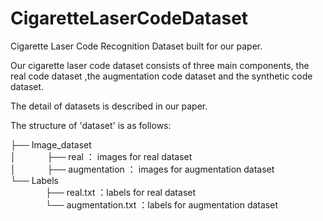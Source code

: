 # CigaretteLaserCodeDataset

Cigarette Laser Code Recognition Dataset built for our paper.

Our cigarette laser code dataset consists of three main components, the real code dataset ,the augmentation code dataset and the synthetic code dataset.

The detail of datasets is described in our paper.

The structure of 'dataset' is as follows:

├── Image_dataset                         
│ 　　　 ├── real ： images for real dataset           
│ 　　　 ├── augmentation ： images for augmentation dataset                                                               
└── Labels                                                                                                                     
　　　　├── real.txt ：labels for real dataset                                                     
　　　　└── augmentation.txt ：labels for augmentation dataset                                       

